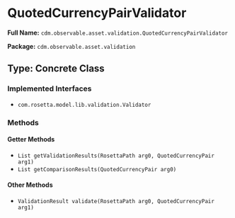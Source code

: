 # QuotedCurrencyPairValidator

**Full Name:** `cdm.observable.asset.validation.QuotedCurrencyPairValidator`

**Package:** `cdm.observable.asset.validation`

## Type: Concrete Class

### Implemented Interfaces

- `com.rosetta.model.lib.validation.Validator`

### Methods

#### Getter Methods

- `List getValidationResults(RosettaPath arg0, QuotedCurrencyPair arg1)`
- `List getComparisonResults(QuotedCurrencyPair arg0)`

#### Other Methods

- `ValidationResult validate(RosettaPath arg0, QuotedCurrencyPair arg1)`

